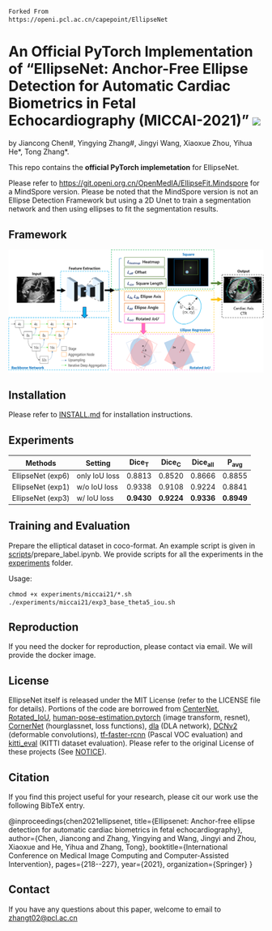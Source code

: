 #
```
Forked From
https://openi.pcl.ac.cn/capepoint/EllipseNet
```



# 
<h1 align="left"> An Official PyTorch Implementation of “EllipseNet: Anchor-Free Ellipse Detection for Automatic Cardiac Biometrics in Fetal Echocardiography (MICCAI-2021)” <a href="https://arxiv.org/abs/2109.12474"><img src="https://img.shields.io/badge/arXiv-Paper-<COLOR>.svg" ></a></h1>
by Jiancong Chen#, Yingying Zhang#, Jingyi Wang, Xiaoxue Zhou, Yihua He*, Tong Zhang*. 

This repo contains the **official PyTorch implemetation** for EllipseNet.

Please refer to https://git.openi.org.cn/OpenMedIA/EllipseFit.Mindspore for a MindSpore version. Please be noted that the MindSpore version is not an Ellipse Detection Framework but using a 2D Unet to train a segmentation network and then using ellipses to fit the segmentation results.  

## Framework

![](readme/EllipseNet.png)

## Installation

Please refer to [INSTALL.md](readme/INSTALL.md) for installation instructions.

## Experiments

| Methods  |  Setting | Dice<sub>T</sub> |  Dice<sub>C</sub>  | Dice<sub>all</sub> | P<sub>avg</sub> |
|----------|----------|----------|------------|---------------|-------------|
|EllipseNet (exp6) | only IoU loss | 0.8813 | 0.8520 | 0.8666 | 0.8855 |
|EllipseNet (exp1) | w/o IoU loss  | 0.9338 | 0.9108 | 0.9224 | 0.8841 |
|EllipseNet (exp3) | w/ IoU loss   | **0.9430** | **0.9224** | **0.9336** | **0.8949** |

## Training and Evaluation

Prepare the elliptical dataset in coco-format. An example script is given in [scripts](scripts)/prepare_label.ipynb. We provide scripts for all the experiments in the [experiments](experiments) folder.

Usage:
~~~
chmod +x experiments/miccai21/*.sh
./experiments/miccai21/exp3_base_theta5_iou.sh
~~~



## Reproduction

If you need the docker for reproduction, please contact via email. We will provide the docker image. 




## License

EllipseNet itself is released under the MIT License (refer to the LICENSE file for details).
Portions of the code are borrowed from [CenterNet](https://github.com/xingyizhou/CenterNet), [Rotated_IoU](https://github.com/lilanxiao/Rotated_IoU), [human-pose-estimation.pytorch](https://github.com/Microsoft/human-pose-estimation.pytorch) (image transform, resnet), [CornerNet](https://github.com/princeton-vl/CornerNet) (hourglassnet, loss functions), [dla](https://github.com/ucbdrive/dla) (DLA network), [DCNv2](https://github.com/CharlesShang/DCNv2) (deformable convolutions), [tf-faster-rcnn](https://github.com/endernewton/tf-faster-rcnn) (Pascal VOC evaluation) and [kitti_eval](https://github.com/prclibo/kitti_eval) (KITTI dataset evaluation). Please refer to the original License of these projects (See [NOTICE](NOTICE)).

## Citation

If you find this project useful for your research, please cit our work use the following BibTeX entry.

@inproceedings{chen2021ellipsenet,
  title={Ellipsenet: Anchor-free ellipse detection for automatic cardiac biometrics in fetal echocardiography},
  author={Chen, Jiancong and Zhang, Yingying and Wang, Jingyi and Zhou, Xiaoxue and He, Yihua and Zhang, Tong},
  booktitle={International Conference on Medical Image Computing and Computer-Assisted Intervention},
  pages={218--227},
  year={2021},
  organization={Springer}
}

## Contact

If you have any questions about this paper, welcome to email to  [zhangt02@pcl.ac.cn](mailto:zhangt02@pcl.ac.cn)

